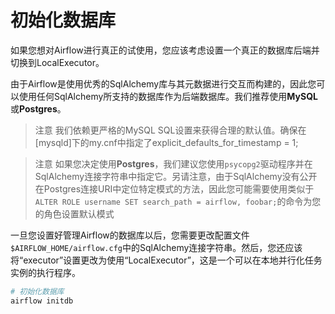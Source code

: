 # 初始化数据库

如果您想对Airflow进行真正的试使用，您应该考虑设置一个真正的数据库后端并切换到LocalExecutor。

由于Airflow是使用优秀的SqlAlchemy库与其元数据进行交互而构建的，因此您可以使用任何SqlAlchemy所支持的数据库作为后端数据库。我们推荐使用**MySQL**或**Postgres**。

> 注意
> 我们依赖更严格的MySQL SQL设置来获得合理的默认值。确保在[mysqld]下的my.cnf中指定了explicit_defaults_for_timestamp = 1;

> 注意
> 如果您决定使用**Postgres**，我们建议您使用`psycopg2`驱动程序并在SqlAlchemy连接字符串中指定它。另请注意，由于SqlAlchemy没有公开在Postgres连接URI中定位特定模式的方法，因此您可能需要使用类似于`ALTER ROLE username SET search_path = airflow, foobar;`的命令为您的角色设置默认模式

一旦您设置好管理Airflow的数据库以后，您需要更改配置文件`$AIRFLOW_HOME/airflow.cfg`中的SqlAlchemy连接字符串。然后，您还应该将“executor”设置更改为使用“LocalExecutor”，这是一个可以在本地并行化任务实例的执行程序。

```py
# 初始化数据库
airflow initdb
```
